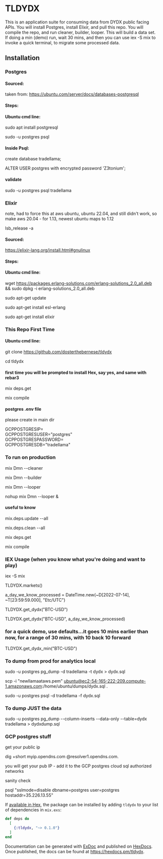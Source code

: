 # TLDYDX

This is an application suite for consuming data from DYDX public facing APIs.  You will install Postgres, install Elixir, and pull this repo.  You will compile the repo, and run cleaner, builder, looper.  This will build a data set.  If doing a min (demo) run, wait 30 mins, and then you can use iex -S mix to invoke a quick terminal, to migrate some processed data.

## Installation


### Postgres
#### Sourced:

taken from: https://ubuntu.com/server/docs/databases-postgresql  


#### Steps:  

#### Ubuntu cmd line:  

sudo apt install postgresql  

sudo -u postgres psql  


#### Inside Psql:  

create database tradellama;  

ALTER USER postgres with encrypted password 'Z3tonium';  

#### validate

sudo -u postgres psql tradellama



### Elixir

note, had to force this at aws ubuntu, ubuntu 22.04, and still didn't work, so make aws 20.04 - for 1.13, newest ubuntu maps to 1.12  

lsb_release -a    

#### Sourced:

https://elixir-lang.org/install.html#gnulinux  

#### Steps:  
#### Ubuntu cmd line:  

wget https://packages.erlang-solutions.com/erlang-solutions_2.0_all.deb && sudo dpkg -i erlang-solutions_2.0_all.deb  

sudo apt-get update  

sudo apt-get install esl-erlang  

sudo apt-get install elixir  


### This Repo First Time
#### Ubuntu cmd line:  


git clone https://github.com/dosterthebernese/tldydx  

cd tldydx  

#### first time you will be prompted to install Hex, say yes, and same with rebar3

mix deps.get  

mix compile  

#### postgres .env file

please create in main dir

GCPPOSTGRESIP=<get from gcp or localhost if on local machine etc>  
GCPPOSTGRESUSER="postgres"  
GCPPOSTGRESPASSWORD=<you need to set one>  
GCPPOSTGRESDB="tradellama"  



### To run on production  

mix Dmn --cleaner  

mix Dmn --builder  

mix Dmn --looper

nohup mix Dmn --looper &

#### useful to know

mix.deps.update --all  

mix.deps.clean --all  

mix deps.get  

mix compile  

### IEX Usage (when you know what you're doing and want to play)

iex -S mix  

TLDYDX.markets()  

a_day_we_know_processed = DateTime.new(~D[2022-07-14], ~T[23:59:59.000], "Etc/UTC")  

TLDYDX.get_dydx("BTC-USD") 

TLDYDX.get_dydx("BTC-USD", a_day_we_know_processed)  

### for a quick demo, use defaults...it goes 10 mins earlier than now, for a range of 30 mins, with 10 back 10 forward

TLDYDX.get_dydx_min("BTC-USD")  


### To dump from prod for analytics local  

sudo -u postgres pg_dump -d tradellama -t dydx > dydx.sql  

scp -i "newllamaataws.pem" ubuntu@ec2-54-165-222-209.compute-1.amazonaws.com:/home/ubuntu/dumps/dydx.sql .  

sudo -u postgres psql -d tradellama -f dydx.sql  

### To dump JUST the data

sudo -u postgres pg_dump --column-inserts --data-only --table=dydx tradellama > dydxdump.sql

### GCP postgres stuff

get your public ip  

dig +short myip.opendns.com @resolver1.opendns.com.  

you will get your pub IP - add it to the GCP postgres cloud sql authorized networks  

sanity check  

psql "sslmode=disable dbname=postgres user=postgres hostaddr=35.226.13.55"  





If [available in Hex](https://hex.pm/docs/publish), the package can be installed
by adding `tldydx` to your list of dependencies in `mix.exs`:

```elixir
def deps do
  [
    {:tldydx, "~> 0.1.0"}
  ]
end
```

Documentation can be generated with [ExDoc](https://github.com/elixir-lang/ex_doc)
and published on [HexDocs](https://hexdocs.pm). Once published, the docs can
be found at <https://hexdocs.pm/tldydx>.



